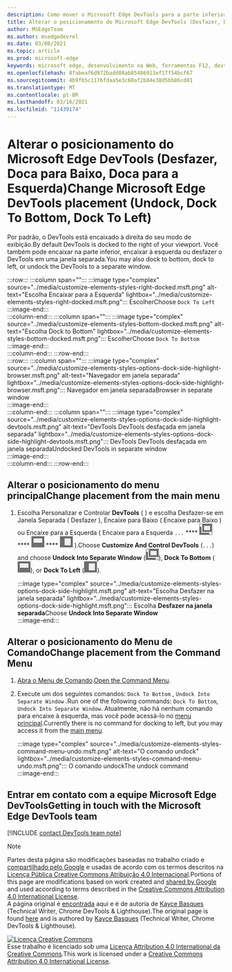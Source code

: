 ```yaml
---
description: Como mover o Microsoft Edge DevTools para a parte inferior ou esquerda do seu viewport ou para uma janela separada.
title: Alterar o posicionamento do Microsoft Edge DevTools (Desfazer, Doca para Baixo, Doca para a Esquerda)
author: MSEdgeTeam
ms.author: msedgedevrel
ms.date: 03/08/2021
ms.topic: article
ms.prod: microsoft-edge
keywords: microsoft edge, desenvolvimento na Web, ferramentas F12, devtools
ms.openlocfilehash: 8fabeaf6d972badd08ab85486913ef17f54bcf67
ms.sourcegitcommit: 4b9fb5c1176fdaa5e3c60af2b84e38d5bb86cd81
ms.translationtype: MT
ms.contentlocale: pt-BR
ms.lasthandoff: 03/16/2021
ms.locfileid: "11439174"
---
```

<!-- Copyright Kayce Basques 

   Licensed under the Apache License, Version 2.0 (the "License");
   you may not use this file except in compliance with the License.
   You may obtain a copy of the License at

       https://www.apache.org/licenses/LICENSE-2.0

   Unless required by applicable law or agreed to in writing, software
   distributed under the License is distributed on an "AS IS" BASIS,
   WITHOUT WARRANTIES OR CONDITIONS OF ANY KIND, either express or implied.
   See the License for the specific language governing permissions and
   limitations under the License.  -->

# <a name="change-microsoft-edge-devtools-placement-undock-dock-to-bottom-dock-to-left"></a><span data-ttu-id="12e3c-104">Alterar o posicionamento do Microsoft Edge DevTools (Desfazer, Doca para Baixo, Doca para a Esquerda)</span><span class="sxs-lookup"><span data-stu-id="12e3c-104">Change Microsoft Edge DevTools placement (Undock, Dock To Bottom, Dock To Left)</span></span>  

<span data-ttu-id="12e3c-105">Por padrão, o DevTools está encaixado à direita do seu modo de exibição.</span><span class="sxs-lookup"><span data-stu-id="12e3c-105">By default DevTools is docked to the right of your viewport.</span></span>  <span data-ttu-id="12e3c-106">Você também pode encaixar na parte inferior, encaixar à esquerda ou desfazer o DevTools em uma janela separada.</span><span class="sxs-lookup"><span data-stu-id="12e3c-106">You may also dock to bottom, dock to left, or undock the DevTools to a separate window.</span></span>  

:::row:::
   :::column span="":::
      :::image type="complex" source="../media/customize-elements-styles-right-docked.msft.png" alt-text="Escolha Encaixar para a Esquerda" lightbox="../media/customize-elements-styles-right-docked.msft.png":::
         <span data-ttu-id="12e3c-108">Escolher</span><span class="sxs-lookup"><span data-stu-id="12e3c-108">Choose</span></span> `Dock To Left`  
      :::image-end:::  
   :::column-end:::
   :::column span="":::
      :::image type="complex" source="../media/customize-elements-styles-bottom-docked.msft.png" alt-text="Escolha Dock to Bottom" lightbox="../media/customize-elements-styles-bottom-docked.msft.png":::
         <span data-ttu-id="12e3c-110">Escolher</span><span class="sxs-lookup"><span data-stu-id="12e3c-110">Choose</span></span> `Dock To Bottom`  
      :::image-end:::  
   :::column-end:::
:::row-end:::  
:::row:::
   :::column span="":::
      :::image type="complex" source="../media/customize-elements-styles-options-dock-side-highlight-browser.msft.png" alt-text="Navegador em janela separada" lightbox="../media/customize-elements-styles-options-dock-side-highlight-browser.msft.png":::
         <span data-ttu-id="12e3c-112">Navegador em janela separada</span><span class="sxs-lookup"><span data-stu-id="12e3c-112">Browser in separate window</span></span>  
      :::image-end:::  
   :::column-end:::
   :::column span="":::
      :::image type="complex" source="../media/customize-elements-styles-options-dock-side-highlight-devtools.msft.png" alt-text="DevTools DevTools desfaçada em janela separada" lightbox="../media/customize-elements-styles-options-dock-side-highlight-devtools.msft.png":::
         <span data-ttu-id="12e3c-114">DevTools DevTools desfaçada em janela separada</span><span class="sxs-lookup"><span data-stu-id="12e3c-114">Undocked DevTools in separate window</span></span>  
      :::image-end:::  
   :::column-end:::
:::row-end:::  

## <a name="change-placement-from-the-main-menu"></a><span data-ttu-id="12e3c-115">Alterar o posicionamento do menu principal</span><span class="sxs-lookup"><span data-stu-id="12e3c-115">Change placement from the main menu</span></span>  

1.  <span data-ttu-id="12e3c-116">Escolha Personalizar e Controlar **DevTools** \( \) e escolha Desfazer-se em Janela Separada \( Desfazer \), Encaixe para Baixo \( Encaixe para Baixo \) ou Encaixe para a Esquerda \( Encaixe para a Esquerda `...` \*\*\*\* ![ ](../media/undock-icon.msft.png) \*\*\*\* ![ ](../media/bottom-icon.msft.png) \*\*\*\* ![ ](../media/left-icon.msft.png) \).</span><span class="sxs-lookup"><span data-stu-id="12e3c-116">Choose **Customize And Control DevTools** \(`...`\) and choose **Undock Into Separate Window** \(![Undock](../media/undock-icon.msft.png)\), **Dock To Bottom** \(![Dock To Bottom](../media/bottom-icon.msft.png)\), or **Dock To Left** \(![Dock To Left](../media/left-icon.msft.png)\).</span></span>  
    
    :::image type="complex" source="../media/customize-elements-styles-options-dock-side-highlight.msft.png" alt-text="Escolha Desfazer na janela separada" lightbox="../media/customize-elements-styles-options-dock-side-highlight.msft.png":::
       <span data-ttu-id="12e3c-118">Escolha **Desfazer na janela separada**</span><span class="sxs-lookup"><span data-stu-id="12e3c-118">Choose **Undock Into Separate Window**</span></span>  
    :::image-end:::  
    
## <a name="change-placement-from-the-command-menu"></a><span data-ttu-id="12e3c-119">Alterar o posicionamento do Menu de Comando</span><span class="sxs-lookup"><span data-stu-id="12e3c-119">Change placement from the Command Menu</span></span>  

1.  <span data-ttu-id="12e3c-120">[Abra o Menu de Comando][DevtoolsCommandMenu].</span><span class="sxs-lookup"><span data-stu-id="12e3c-120">[Open the Command Menu][DevtoolsCommandMenu].</span></span>  
1.  <span data-ttu-id="12e3c-121">Execute um dos seguintes comandos: `Dock To Bottom` , `Undock Into Separate Window` .</span><span class="sxs-lookup"><span data-stu-id="12e3c-121">Run one of the following commands: `Dock To Bottom`, `Undock Into Separate Window`.</span></span>  <span data-ttu-id="12e3c-122">Atualmente, não há nenhum comando para encaixe à esquerda, mas você pode acessá-lo no [menu principal](#change-placement-from-the-main-menu).</span><span class="sxs-lookup"><span data-stu-id="12e3c-122">Currently there is no command for docking to left, but you may access it from the [main menu](#change-placement-from-the-main-menu).</span></span>  
    
    :::image type="complex" source="../media/customize-elements-styles-command-menu-undo.msft.png" alt-text="O comando undock" lightbox="../media/customize-elements-styles-command-menu-undo.msft.png":::
       <span data-ttu-id="12e3c-124">O comando undock</span><span class="sxs-lookup"><span data-stu-id="12e3c-124">The undock command</span></span>  
    :::image-end:::  
    
## <a name="getting-in-touch-with-the-microsoft-edge-devtools-team"></a><span data-ttu-id="12e3c-125">Entrar em contato com a equipe Microsoft Edge DevTools</span><span class="sxs-lookup"><span data-stu-id="12e3c-125">Getting in touch with the Microsoft Edge DevTools team</span></span>  

[!INCLUDE [contact DevTools team note](../includes/contact-devtools-team-note.md)]  

<!-- links -->  

[DevtoolsCommandMenu]: ../command-menu/index.md "Execute comandos com o menu DevTools Command do Microsoft Edge | Microsoft Docs"  

> [!NOTE]
> <span data-ttu-id="12e3c-127">Partes desta página são modificações baseadas no trabalho criado e [compartilhado pelo Google][GoogleSitePolicies] e usadas de acordo com os termos descritos na [Licença Pública Creative Commons Atribuição 4.0 Internacional][CCA4IL].</span><span class="sxs-lookup"><span data-stu-id="12e3c-127">Portions of this page are modifications based on work created and [shared by Google][GoogleSitePolicies] and used according to terms described in the [Creative Commons Attribution 4.0 International License][CCA4IL].</span></span>  
> <span data-ttu-id="12e3c-128">A página original é [encontrada](https://developers.google.com/web/tools/chrome-devtools/customize/placement) aqui e é de autoria de [Kayce Basques][KayceBasques] \(Technical Writer, Chrome DevTools \& Lighthouse\).</span><span class="sxs-lookup"><span data-stu-id="12e3c-128">The original page is found [here](https://developers.google.com/web/tools/chrome-devtools/customize/placement) and is authored by [Kayce Basques][KayceBasques] \(Technical Writer, Chrome DevTools \& Lighthouse\).</span></span>  

[![Licença Creative Commons][CCby4Image]][CCA4IL]  
<span data-ttu-id="12e3c-130">Esse trabalho é licenciado sob uma [Licença Attribution 4.0 International da Creative Commons][CCA4IL].</span><span class="sxs-lookup"><span data-stu-id="12e3c-130">This work is licensed under a [Creative Commons Attribution 4.0 International License][CCA4IL].</span></span>  

[CCA4IL]: https://creativecommons.org/licenses/by/4.0  
[CCby4Image]: https://i.creativecommons.org/l/by/4.0/88x31.png  
[GoogleSitePolicies]: https://developers.google.com/terms/site-policies  
[KayceBasques]: https://developers.google.com/web/resources/contributors/kaycebasques  
